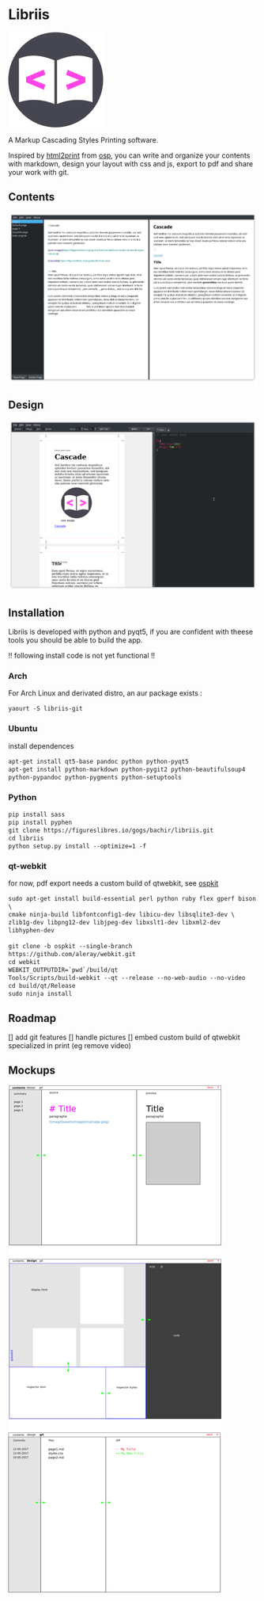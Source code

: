 # Libriis

![icon](libriis/assets/images/icon.png)

A Markup Cascading Styles Printing software.

Inspired by [html2print](http://osp.kitchen/tools/html2print/) from [osp](osp.kitchen), you can write and organize your contents with markdown, design your layout with css and js, export to pdf and share your work with git.

## Contents

![Contents Stack](libriis/assets/images/Screenshot_stackcontents.png)

## Design

![Design Stack](libriis/assets/images/Screenshot_stackdesign.png)



## Installation

Libriis is developed with python and pyqt5, if you are confident with theese tools you should be able to build the app.

!! following install code is not yet functional !!

### Arch

For Arch Linux and derivated distro, an aur package exists :

``` 
yaourt -S libriis-git
```

### Ubuntu

install dependences
```
apt-get install qt5-base pandoc python python-pyqt5 
apt-get install python-markdown python-pygit2 python-beautifulsoup4 python-pypandoc python-pygments python-setuptools
```

### Python

```shell
pip install sass
pip install pyphen
git clone https://figureslibres.io/gogs/bachir/libriis.git
cd libriis
python setup.py install --optimize=1 -f
```



### qt-webkit

for now, pdf export needs a custom build of qtwebkit, see [ospkit](http://osp.kitchen/tools/ospkit/)

```shell
sudo apt-get install build-essential perl python ruby flex gperf bison \
cmake ninja-build libfontconfig1-dev libicu-dev libsqlite3-dev \
zlib1g-dev libpng12-dev libjpeg-dev libxslt1-dev libxml2-dev libhyphen-dev

git clone -b ospkit --single-branch https://github.com/aleray/webkit.git
cd webkit
WEBKIT_OUTPUTDIR=`pwd`/build/qt
Tools/Scripts/build-webkit --qt --release --no-web-audio --no-video
cd build/qt/Release
sudo ninja install
```



## Roadmap

[] add git features
[] handle pictures
[] embed custom build of qtwebkit specialized in print (eg remove video)






## Mockups

![mockups](libriis/assets/images/mockups.png)
